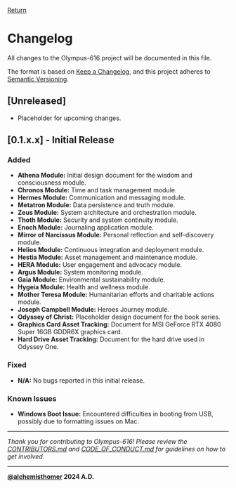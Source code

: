 [Return](./README.md)

# Changelog

All changes to the Olympus-616 project will be documented in this file.

The format is based on [Keep a Changelog](https://keepachangelog.com/en/1.0.0/), and this project adheres to [Semantic Versioning](https://semver.org/spec/v2.0.0.html).

## [Unreleased]
- Placeholder for upcoming changes.

## [0.1.x.x] - Initial Release
### Added
- **Athena Module:** Initial design document for the wisdom and consciousness module.
- **Chronos Module:** Time and task management module.
- **Hermes Module:** Communication and messaging module.
- **Metatron Module:** Data persistence and truth module.
- **Zeus Module:** System architecture and orchestration module.
- **Thoth Module:** Security and system continuity module.
- **Enoch Module:** Journaling application module.
- **Mirror of Narcissus Module:** Personal reflection and self-discovery module.
- **Helios Module:** Continuous integration and deployment module.
- **Hestia Module:** Asset management and maintenance module.
- **HERA Module:** User engagement and advocacy module.
- **Argus Module:** System monitoring module.
- **Gaia Module:** Environmental sustainability module.
- **Hygeia Module:** Health and wellness module.
- **Mother Teresa Module:** Humanitarian efforts and charitable actions module.
- **Joseph Campbell Module:** Heroes Journey module.
- **Odyssey of Christ:** Placeholder design document for the book series.
- **Graphics Card Asset Tracking:** Document for MSI GeForce RTX 4080 Super 16GB GDDR6X graphics card.
- **Hard Drive Asset Tracking:** Document for the hard drive used in Odyssey One.

### Fixed
- **N/A:** No bugs reported in this initial release.

### Known Issues
- **Windows Boot Issue:** Encountered difficulties in booting from USB, possibly due to formatting issues on Mac.

---

*Thank you for contributing to Olympus-616! Please review the [CONTRIBUTORS.md](./CONTRIBUTORS.md) and [CODE_OF_CONDUCT.md](./CODE_OF_CONDUCT.md) for guidelines on how to get involved.*
***
**[@alchemisthomer](https://github.com/alchemisthomer)
2024 A.D.**